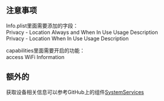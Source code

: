 ## 注意事项
Info.plist里面需要添加的字段：  
Privacy - Location Always and When In Use Usage Description  
Privacy - Location When In Use Usage Description  

capabilities里面需要开启的功能：  
access WiFi Information  

## 额外的
获取设备相关信息可以参考GitHub上的组件[SystemServices](https://github.com/Shmoopi/iOS-System-Services)  